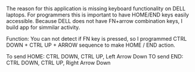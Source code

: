The reason for this application is missing keyboard functionality on DELL laptops.
For programmers this is important to have HOME/END keys easily accessible.
Because DELL does not have FN+arrow combination keys, I build app for simmilar activity.

Function:
You can not detect if FN key is pressed, so I programmed CTRL DOWN + CTRL UP + ARROW sequence
to make HOME / END action.

To send HOME:
CTRL DOWN, CTRL UP, Left Arrow Down
TO send END:
CTRL DOWN, CTRL UP, Right Arrow Down

